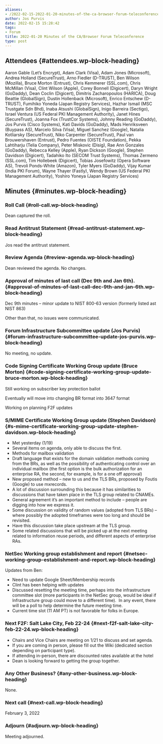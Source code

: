 ```yaml
---
aliases:
- /2022-02-15-2022-01-20-minutes-of-the-ca-browser-forum-teleconference/
author: Jos Purvis
date: 2022-02-15 15:28:42
tags:
- Forum
title: 2022-01-20 Minutes of the CA/Browser Forum Teleconference
type: post
---
```


## Attendees {#attendees.wp-block-heading}

Aaron Gable (Let’s Encrypt), Adam Clark (Visa), Adam Jones (Microsoft), Andrea Holland (SecureTrust), Arno Fiedler (D-TRUST), Ben Wilson (Mozilla), Bruce Morton (Entrust), Chris Kemmerer (SSL.com), Chris McMillan (Visa), Clint Wilson (Apple), Corey Bonnell (Digicert), Daryn Wright (GoDaddy), Dean Coclin (Digicert), Dimitris Zacharopoulos (HARICA), Doug Beattie (GlobalSign), Dustin Hollenback (Microsoft), Enrico Entschew (D-TRUST), Fumihiko Yoneda (Japan Registry Services), Hazhar Ismail (MSC Trustgate Sdn Bhd), Inaba Atsushi (GlobalSign), Inigo Barreira (Sectigo), Israel Ventura (US Federal PKI Management Authority), Janet Hines (SecureTrust), Joanna Fox (TrustCor Systems), Johnny Reading (GoDaddy), Jos Purvis (Cisco Systems), Kati Davids (GoDaddy), Mads Henriksveen (Buypass AS), Marcelo Silva (Visa), Miguel Sanchez (Google), Natalia Kotliarsky (SecureTrust), Niko Carpenter (SecureTrust), Paul van Brouwershaven (Entrust), Pedro Fuentes (OISTE Foundation), Pekka Lahtiharju (Telia Company), Peter Miskovic (Disig), Rae Ann Gonzales (GoDaddy), Rebecca Kelley (Apple), Ryan Dickson (Google), Stephen Davidson (Digicert), Tadahiko Ito (SECOM Trust Systems), Thomas Zermeno (SSL.com), Tim Hollebeek (Digicert), Tobias Josefowitz (Opera Software AS), Trevoli Ponds-White (Amazon), Tyler Myers (GoDaddy), Vijay Kumar (India PKI Forum), Wayne Thayer (Fastly), Wendy Brown (US Federal PKI Management Authority), Yoshiro Yoneya (Japan Registry Services)

## Minutes {#minutes.wp-block-heading}

### Roll Call {#roll-call.wp-block-heading}

Dean captured the roll.

### Read Antitrust Statement {#read-antitrust-statement.wp-block-heading}

Jos read the antitrust statement.

### Review Agenda {#review-agenda.wp-block-heading}

Dean reviewed the agenda. No changes.

### Approval of minutes of last call (Dec 9th and Jan 6th). {#approval-of-minutes-of-last-call-dec-9th-and-jan-6th.wp-block-heading}

Dec 9th minutes – minor update to NIST 800-63 version (formerly listed ast NIST 863)

Other than that, no issues were communicated.

### Forum Infrastructure Subcommittee update (Jos Purvis) {#forum-infrastructure-subcommittee-update-jos-purvis.wp-block-heading}

No meeting, no update.

### Code Signing Certificate Working Group update (Bruce Morton) {#code-signing-certificate-working-group-update-bruce-morton.wp-block-heading}

Still working on subscriber key protection ballot

Eventually will move into changing BR format into 3647 format

Working on planning F2F updates

### S/MIME Certificate Working Group update (Stephen Davidson) {#s-mime-certificate-working-group-update-stephen-davidson.wp-block-heading}

- Met yesterday (1/19)
- Several items on agenda, only able to discuss the first.
- Methods for mailbox validation
- Draft language that exists for the domain validation methods coming from the BRs, as well as the possibility of authenticating control over an individual mailbox (the first option is the bulk authorization for an enterprise RA, the second, for example, is for a one off approval)
- New proposed method – new to us and the TLS BRs, proposed by Foutis (Google) to use mxrecords.
- A lot of discussion surrounding this because it has similarities to discussions that have taken place in the TLS group related to CNAMEs.
- General agreement it’s an important method to include – people are digging into how we express it.
- Some discussion on validity of random values (adopted from TLS BRs) – where possibly the adopted timeframes were too long and should be revisited.
- Have this discussion take place upstream at the TLS group.
- Some related discussions that will be picked up at the next meeting related to information reuse periods, and different aspects of enterprise RAs.

### NetSec Working group establishment and report {#netsec-working-group-establishment-and-report.wp-block-heading}

Updates from Ben:

- Need to update Google Sheet/Membership records
- Clint has been helping with updates
- Discussed resetting the meeting time, perhaps into the infrastructure committee slot (more participants in the NetSec group, would be ideal if Infrastructure group could move to a different time).  In any event, there will be a poll to help determine the future meeting time.
- Current time slot (11 AM PT) is not favorable for folks in Europe.

### Next F2F: Salt Lake City, Feb 22-24 {#next-f2f-salt-lake-city-feb-22-24.wp-block-heading}

- Chairs and Vice Chairs are meeting on 1/21 to discuss and set agenda.
- If you are coming in person, please fill out the Wiki (dedicated section depending on participant type).
- If attending in-person, there are discounted rates available at the hotel
- Dean is looking forward to getting the group together.

### Any Other Business? {#any-other-business.wp-block-heading}

None.

### Next call {#next-call.wp-block-heading}

February 3, 2022

### Adjourn {#adjourn.wp-block-heading}

Meeting adjourned.